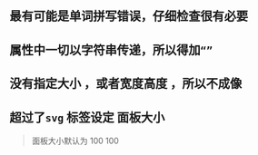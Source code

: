 ## 最有可能是单词拼写错误，仔细检查很有必要

## 属性中一切以字符串传递，所以得加`“”`

## 没有指定大小 ，或者宽度高度 ，所以不成像

## 超过了`svg` 标签设定 面板大小
>  面板大小默认为 100 100
